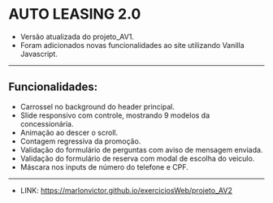 # AUTO LEASING 2.0

* Versão atualizada do projeto_AV1.
* Foram adicionados novas funcionalidades ao site utilizando Vanilla Javascript.
___

## Funcionalidades:  
* Carrossel no background do header principal.
* Slide responsivo com controle, mostrando 9 modelos da concessionária.
* Animação ao descer o scroll.
* Contagem regressiva da promoção.
* Validação do formulário de perguntas com aviso de mensagem enviada.
* Validação do formulário de reserva com modal de escolha do veiculo.
* Máscara nos inputs de número do telefone e CPF.
___

* LINK: https://marlonvictor.github.io/exerciciosWeb/projeto_AV2